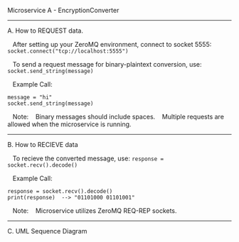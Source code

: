 Microservice A - EncryptionConverter

---

A. How to REQUEST data.


  &nbsp;&nbsp; After setting up your ZeroMQ environment, connect to socket 5555:
      `socket.connect("tcp://localhost:5555")`
  
  &nbsp;&nbsp; To send a request message for binary-plaintext conversion, use:
      `socket.send_string(message)`
      
  &nbsp;&nbsp; Example Call:
  ```
  message = "hi"
  socket.send_string(message)
  ```
  &nbsp;&nbsp; Note: 
  &nbsp;&nbsp; Binary messages should include spaces. 
  &nbsp;&nbsp; Multiple requests are allowed when the microservice is running.
  
---

B. How to RECIEVE data




  &nbsp;&nbsp; To recieve the converted message, use:
      `response = socket.recv().decode()`

  &nbsp;&nbsp; Example Call:
  ```
  response = socket.recv().decode()
  print(response)  --> "01101000 01101001"
  ```

  &nbsp;&nbsp; Note:
  &nbsp;&nbsp; Microservice utilizes ZeroMQ REQ-REP sockets.
  
---  

C. UML Sequence Diagram


